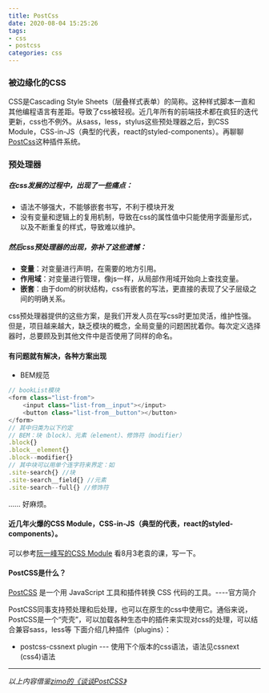 ```yaml
---
title: PostCss
date: 2020-08-04 15:25:26
tags:
- css
- postcss
categories: css
---
```


### 被边缘化的CSS
CSS是Cascading Style Sheets（层叠样式表单）的简称。这种样式脚本一直和其他编程语言有差距。导致了css被轻视。近几年所有的前端技术都在疯狂的迭代更新，css也不例外。从sass，less，stylus这些预处理器之后，到CSS Module，CSS-in-JS（典型的代表，react的styled-components）。再聊聊[PostCss](https://www.postcss.com.cn/)这种插件系统。

### 预处理器
##### 在css发展的过程中，出现了一些痛点：
* 语法不够强大，不能够嵌套书写，不利于模块开发
* 没有变量和逻辑上的复用机制，导致在css的属性值中只能使用字面量形式，以及不断重复的样式，导致难以维护。

##### 然后css预处理器的出现，弥补了这些遗憾：
* **变量**：对变量进行声明，在需要的地方引用。
* **作用域**：对变量进行管理，像js一样，从局部作用域开始向上查找变量。
* **嵌套**：由于dom的树状结构，css有嵌套的写法，更直接的表现了父子层级之间的明确关系。

css预处理器提供的这些方案，是我们开发人员在写css时更加灵活，维护性强。
但是，项目越来越大，缺乏模块的概念，全局变量的问题困扰着你。每次定义选择器时，总要顾及到其他文件中是否使用了同样的命名。

#### 有问题就有解决，各种方案出现
* BEM规范
```javascript
// bookList模块   
<form class="list-from">
    <input class="list-from__input"></input>
    <button class="list-from__button"></button>
</form>
// 其中归类为以下约定
// BEM：块（block）、元素（element）、修饰符（modifier）
.block{}
.block__element{}
.block--modifier{}
// 其中块可以用单个连字符来界定：如
.site-search{} //块
.site-search__field{} //元素
.site-search--full{} //修饰符
```
......
好麻烦。

#### 近几年火爆的CSS Module，CSS-in-JS（典型的代表，react的styled-components）。
可以参考[阮一峰写的CSS Module](http://www.ruanyifeng.com/blog/2016/06/css_modules.html)
看8月3老袁的课，写一下。

#### PostCSS是什么？
[PostCSS](https://www.postcss.com.cn/)
是一个用 JavaScript 工具和插件转换 CSS 代码的工具。----官方简介

PostCSS同事支持预处理和后处理，也可以在原生的css中使用它。通俗来说，PostCSS是一个“壳壳”，可以加载各种生态中的插件来实现对css的处理，可以结合兼容sass，less等
下面介绍几种插件（plugins）：
* postcss-cssnext plugin ---  使用下个版本的css语法，语法见cssnext (css4)语法



---
*以上内容借鉴[zimo的《谈谈PostCSS》](https://segmentfault.com/a/1190000011595620)*

